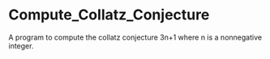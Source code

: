 # Compute_Collatz_Conjecture
A program to compute the collatz conjecture 3n+1 where n is a nonnegative integer.
